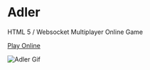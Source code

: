 # Adler

HTML 5 / Websocket Multiplayer Online Game

<a href="https://luizotav.io/adler/">Play Online</a>

![Adler Gif](https://github.com/Lothav/LuizOtav.io/blob/master/static/media/adler_gif.a78f0d17.gif)
